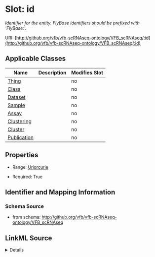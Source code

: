 # Slot: id


_Identifier for the entity. FlyBase identifiers should be prefixed with 'FlyBase:'._



URI: [http://github.org/vfb/vfb-scRNAseq-ontology/VFB_scRNAseq/:id](http://github.org/vfb/vfb-scRNAseq-ontology/VFB_scRNAseq/:id)



<!-- no inheritance hierarchy -->




## Applicable Classes

| Name | Description | Modifies Slot |
| --- | --- | --- |
[Thing](Thing.md) |  |  no  |
[Class](Class.md) |  |  no  |
[Dataset](Dataset.md) |  |  no  |
[Sample](Sample.md) |  |  no  |
[Assay](Assay.md) |  |  no  |
[Clustering](Clustering.md) |  |  no  |
[Cluster](Cluster.md) |  |  no  |
[Publication](Publication.md) |  |  no  |







## Properties

* Range: [Uriorcurie](Uriorcurie.md)

* Required: True





## Identifier and Mapping Information







### Schema Source


* from schema: http://github.org/vfb/vfb-scRNAseq-ontology/VFB_scRNAseq




## LinkML Source

<details>
```yaml
name: id
description: Identifier for the entity. FlyBase identifiers should be prefixed with
  'FlyBase:'.
from_schema: http://github.org/vfb/vfb-scRNAseq-ontology/VFB_scRNAseq
rank: 1000
identifier: true
alias: id
domain_of:
- Thing
range: uriorcurie
required: true

```
</details>